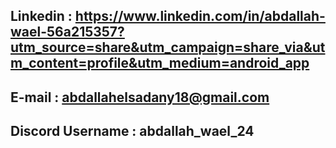 ## Linkedin : https://www.linkedin.com/in/abdallah-wael-56a215357?utm_source=share&utm_campaign=share_via&utm_content=profile&utm_medium=android_app
## E-mail : abdallahelsadany18@gmail.com
## Discord Username :  abdallah_wael_24
